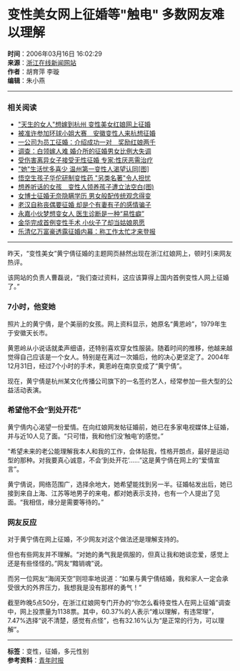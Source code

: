 # 变性美女网上征婚等"触电" 多数网友难以理解

**时间**：2006年03月16日 16:02:29  
**来源**：[浙江在线新闻网站](http://www.zjol.com.cn)  
**作者**：胡育萍 李璇  
**编辑**：朱小燕  

---

### 相关阅读

- ["天生的女人"想嫁到杭州 变性美女红娘网上征婚](http://www.zjol.com.cn/05zjnews/system/2006/03/16/006518429.shtml)
- [被准许参加环球小姐大赛　安徽变性人来杭想征婚](http://www.zjol.com.cn/05zjnews/system/2006/03/16/006518412.shtml)
- [一公司为员工征婚：介绍成功一对　奖励红娘两千](http://www.zjol.com.cn/05zjnews/system/2006/03/13/006511730.shtml)
- [调查：白领嫁人难 婚介所的征婚男女比例大失调](http://www.zjol.com.cn/05zjnews/system/2006/03/09/006507401.shtml)
- [受伤害离异女子接受无性征婚 专家:性厌恶需治疗](http://www.zjol.com.cn/05zjnews/system/2006/02/27/006491935.shtml)
- ["她"生活忧多喜少 温州第一变性人渴望认同[图]](http://www.zjol.com.cn/05zjnews/system/2006/02/05/006463735.shtml)
- [悟空生孩子华佗研制变性药 "另类名著"令人担忧](http://www.zjol.com.cn/05zjnews/system/2006/02/02/006461820.shtml)
- [想养听话的女孩　变性人领养孩子遭立法空白(图)](http://www.zjol.com.cn/05zjnews/system/2006/01/06/006431708.shtml)
- [女博士征婚无奈隐瞒学历 男女般配传统观念得变](http://www.zjol.com.cn/05zjnews/system/2005/11/25/006378828.shtml)
- [老汉自称丧偶要征婚 却是个有妻有子的感情骗子](http://www.zjol.com.cn/05zjnews/system/2005/09/19/006308110.shtml)
- [永嘉小伙梦想变女人 医生诊断是一种“易性癖”](http://www.zjol.com.cn/05zjnews/system/2005/09/13/006302123.shtml)
- [金华完成首例变性手术 小伙子了却当姑娘夙愿](http://www.zjol.com.cn/05zjnews/system/2005/05/25/006119065.shtml)
- [乐清亿万富豪透露征婚内幕：称工作太忙才来登报](http://www.zjol.com.cn/05zjnews/system/2005/04/22/006097244.shtml)

---

昨天，“变性美女”黄宁倩征婚的主题网页赫然出现在浙江红娘网上，顿时引来网友热评。

该网站的负责人曹磊说，“我们查过资料，这应该算得上国内首例变性人网上征婚了。”

### 7小时，他变她

照片上的黄宁倩，是个美丽的女孩。网上资料显示，她原名“黄恩岭”，1979年生于安徽天长市。

黄恩岭从小说话就柔声细语，还特别喜欢穿女性服装。随着时间的推移，他越来越觉得自己应该是一个女人。特别是在离过一次婚后，他的决心更坚定了。2004年12月31日，经过7个小时的手术，黄恩岭在南京变成了“黄宁倩”。

现在，黄宁倩是杭州某文化传播公司旗下的一名签约艺人，经常参加一些大型的公益活动表演。

### 希望他不会“到处开花”

黄宁倩内心渴望一份爱情。在向红娘网发帖征婚前，她已在多家电视媒体上征婚，并与近10人见了面。“只可惜，我和他们没‘触电’的感觉。”

“希望未来的老公能理解我本人和我的工作，会体贴我，性格开朗点，最好是运动型的那种。对我要真心诚意，不会‘到处开花’……”这是黄宁倩在网上的“爱情宣言”。

黄宁倩说，网络范围广，选择余地大，她希望能找到另一半。征婚帖发出后，她已接到来自上海、江苏等地男子的来电，都对她表示支持，也有一个人提出了见面。“我相信，缘分是需要等待的。”

### 网友反应

对于黄宁倩在网上征婚，不少网友对这个做法还是理解支持的。

但也有些网友并不理解。“对她的勇气我是佩服的，但真让我和她谈恋爱，感觉上还是有些怪怪的。”网友“黯销魂”说。

而另一位网友“海阔天空”则坦率地说道：“如果与黄宁倩结婚，我和家人一定会承受很大的外界压力，我想我是没有那样的勇气！”

截至昨晚5点50分，在浙江红娘网专门开办的“你怎么看待变性人在网上征婚”调查中，网上投票量为1138票。其中，60.37%的人表示“难以理解，有违常理”，7.47%选择“说不清楚，感觉有点怪”，也有32.16%认为“是正常的行为，可以理解”。

--- 

**标签**：变性，征婚，多元性别  
**参考资料**：[青年时报](http://zjnews.zjol.com.cn/05zjnews/youth_news/index.shtml)  